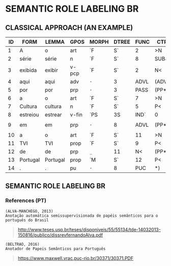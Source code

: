 # SEMANTIC ROLE LABELING BR
## CLASSICAL APPROACH (AN EXAMPLE)

| ID | FORM     | LEMMA    | GPOS  | MORPH       | DTREE | FUNC | CTREE     | PRED     | ARG         |
|----|----------|----------|-------|-------------|-------|------|-----------|----------|-------------|
| 1  | A        | o        | art   | `F|S`       | 2     | >N   | (FCL(NP*  | -        | `*`         |
| 2  | série    | série    | n     | `F|S`       | 8     | SUBJ | *         | -        | `(A1*)`     |
| 3  | exibida  | exibir   | v-pcp | `F|S`       | 2     | N<   | (ICL(VP*) | -        | `*`         |
| 4  | aqui     | aqui     | adv   | `-`         | 3     | ADVL | (ADVP*)   | -        | `*`         |
| 5  | por      | por      | prp   | `-`         | 3     | PASS | (PP*      | -        | `*`         |
| 6  | a        | o        | art   | `F|S`       | 7     | >N   | (NP*      | -        | `*`         |
| 7  | Cultura  | cultura  | n     | `F|S`       | 5     | P<   | *)))      | -        | `*`         |
| 8  | estreiou | estrear  | v-fin | `PS|3S|IND` | 0     | STA  | (VP*)     | estreiar | `*`         |
| 9  | em       | em       | prp   | `-`         | 8     | ADVL | (PP*      | -        | `(AM-LOC*)` |
| 10 | a        | o        | art   | `F|S`       | 11    | >N   | (NP*      | -        | `*`         |
| 11 | TVI      | TVI      | prop  | `F|S`       | 9     | P<   | *         | -        | `*`         |
| 12 | de       | de       | prp   | `_`         | 11    | N<   | (PP*      | -        | `*`         |
| 13 | Portugal | Portugal | prop  | `M|S`       | 12    | P<   | (NP*))))  | _        | `*`         |
| 14 | .        | .        | pu    | `-`         | 8     | PUC  | *)        | -        | `*`         |

## SEMANTIC ROLE LABELING BR
### References (PT)
    (ALVA-MANCHEGO, 2013)
    Anotação automática semissupervisionada de papéis semânticos para o português do Brasil
>http://www.teses.usp.br/teses/disponiveis/55/55134/tde-14032013-150816/publico/dissrevfernandoAlva.pdf

    (BELTRAO, 2016)
    Anotador de Papeis Semânticos para Português
>https://www.maxwell.vrac.puc-rio.br/30371/30371.PDF
